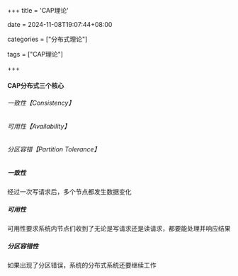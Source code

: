 +++
title = 'CAP理论'

date = 2024-11-08T19:07:44+08:00

categories = ["分布式理论"]

tags = ["CAP理论"]

+++



#### CAP分布式三个核心



###### 一致性【Consistency】

###### 可用性【Availability】

###### 分区容错【Partition Tolerance】



##### 一致性

经过一次写请求后，多个节点都发生数据变化

##### 可用性

可用性要求系统内节点们收到了无论是写请求还是读请求，都要能处理并响应结果

##### 分区容错性

如果出现了分区错误，系统的分布式系统还要继续工作
